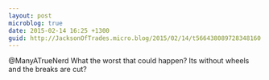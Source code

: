 ```yaml
---
layout: post
microblog: true
date: 2015-02-14 16:25 +1300
guid: http://JacksonOfTrades.micro.blog/2015/02/14/t566438089728348160.html
---
```

@ManyATrueNerd What the worst that could happen? Its without wheels and the breaks are cut?
